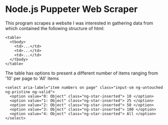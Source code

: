 <h1>Node.js Puppeter Web Scraper</h1>

<p>
  This program scrapes a website I was interested in gathering data from which contained the following structure of html:
</p>

```
<table>
  <tbody>
    <td>...</td>
    <td>...</td>
    <td>...</td>
  </tbody>
</table>
```

<p>
  The table has options to present a different number of items ranging from '10' per page to 'All' items
</p>

```
<select aria-label="item numbers on page" class="input-sm ng-untouched ng-pristine ng-valid">
  <option value="0: Object" class="ng-star-inserted"> 10 </option>
  <option value="1: Object" class="ng-star-inserted"> 25 </option>
  <option value="2: Object" class="ng-star-inserted"> 50 </option>
  <option value="3: Object" class="ng-star-inserted"> 100 </option>
  <option value="4: Object" class="ng-star-inserted"> All </option>
</select>
```
